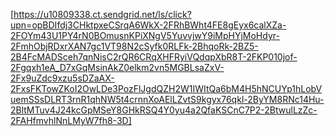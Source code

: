 [https://u10809338.ct.sendgrid.net/ls/click?upn=opBDIfdj3CHktpxeCSrqA6WkX-2FRhBWht4FE8gEyx6calXZa-2FOYm43U1PY4rN0BOmusnKPiXNgV5YuvvjwY9iMpHYjMoHdyr-2FmhObjRDxrXAN7gc1VT98N2cSyfk0RLFk-2BhqoRk-2BZ5-2B4FcMADSceh7qnNisC2rQR6CRqXHFRyiVQdqpXbR8T-2FKP010jof-2Fgqxh1eA_D7xGqMsinAkZ0elkm2vn5MGBLsaZxV-2Fx9uZdc9xzu5sDZaAX-2FxsFKTowZKoI2OwLDe3PozFlJgdQZH2W1IWItQa6bM4H5hNCUYp1hLobVuemSSsDLRT3rnR1qhNW5t4crnnXoAElLZvtS9kgyx76qkl-2ByYM8RNc14Hu-2BltMTuv4J24kcGpMSeY8GHkRSQ4Y0yu4a2QfaKSCnC7P2-2BtwulLzZc-2FAHfmvhlNnLMyW7fh8-3D]
